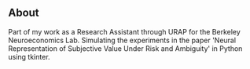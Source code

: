 ## About

Part of my work as a Research Assistant through URAP for the Berkeley Neuroeconomics Lab. Simulating the experiments in the paper 'Neural Representation of Subjective Value Under Risk and Ambiguity' in Python using tkinter.
